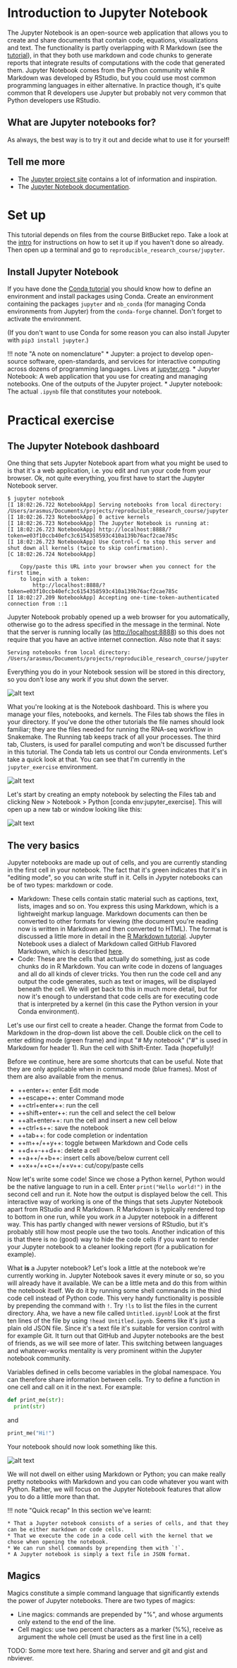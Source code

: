 # Introduction to Jupyter Notebook
The Jupyter Notebook is an open-source web application that allows you to create and share documents that contain code, equations, visualizations and text. The functionality is partly overlapping with R Markdown (see the [tutorial](rmarkdown)), in that they both use markdown and code chunks to generate reports that integrate results of computations with the code that generated them. Jupyter Notebook comes from the Python community while R Markdown was developed by RStudio, but you could use most common programming languages in either alternative. In practice though, it's quite common that R developers use Jupyter but probably not very common that Python developers use RStudio.

## What are Jupyter notebooks for?
As always, the best way is to try it out and decide what to use it for yourself!

## Tell me more
* The [Jupyter project site](http://jupyter.org) contains a lot of information and inspiration.
* The [Jupyter Notebook documentation](https://jupyter-notebook.readthedocs.io/en/stable/).

# Set up
This tutorial depends on files from the course BitBucket repo. Take a look at the [intro](index.md) for instructions on how to set it up if you haven't done so already. Then open up a terminal and go to `reproducible_research_course/jupyter`.

## Install Jupyter Notebook
If you have done the [Conda tutorial](conda.md) you should know how to define an environment and install packages using Conda. Create an environment containing the packages `jupyter` and `nb_conda` (for managing Conda environments from Jupyter) from the `conda-forge` channel. Don't forget to activate the environment.

(If you don't want to use Conda for some reason you can also install Jupyter with `pip3 install jupyter`.)

!!! note "A note on nomenclature"
    * Jupyter: a project to develop open-source software, open-standards, and services for interactive computing across dozens of programming languages. Lives at [jupyter.org](jupyter.org).
    * Jupyter Notebook: A web application that you use for creating and managing notebooks. One of the outputs of the Jupyter project.
    * Jupyter notebook: The actual `.ipynb` file that constitutes your notebook.

# Practical exercise
## The Jupyter Notebook dashboard
One thing that sets Jupyter Notebook apart from what you might be used to is that it's a web application, i.e. you edit and run your code from your browser. Ok, not quite everything, you first have to start the Jupyter Notebook server.

```no-highlight
$ jupyter notebook
[I 18:02:26.722 NotebookApp] Serving notebooks from local directory: /Users/arasmus/Documents/projects/reproducible_research_course/jupyter
[I 18:02:26.723 NotebookApp] 0 active kernels
[I 18:02:26.723 NotebookApp] The Jupyter Notebook is running at:
[I 18:02:26.723 NotebookApp] http://localhost:8888/?token=e03f10ccb40efc3c6154358593c410a139b76acf2cae785c
[I 18:02:26.723 NotebookApp] Use Control-C to stop this server and shut down all kernels (twice to skip confirmation).
[C 18:02:26.724 NotebookApp]

    Copy/paste this URL into your browser when you connect for the first time,
    to login with a token:
        http://localhost:8888/?token=e03f10ccb40efc3c6154358593c410a139b76acf2cae785c
[I 18:02:27.209 NotebookApp] Accepting one-time-token-authenticated connection from ::1
```

Jupyter Notebook probably opened up a web browser for you automatically, otherwise go to the adress specified in the message in the terminal. Note that the server is running locally (as [http://localhost:8888](http://localhost:8888)) so this does not require that you have an active internet connection. Also note that it says:

```no-highlight
Serving notebooks from local directory: /Users/arasmus/Documents/projects/reproducible_research_course/jupyter.
```

Everything you do in your Notebook session will be stored in this directory, so you don't lose any work if you shut down the server.

![alt text](jupyter_dashboard.png)

What you're looking at is the Notebook dashboard. This is where you manage your files, notebooks, and kernels. The Files tab shows the files in your directory. If you've done the other tutorials the file names should look familiar; they are the files needed for running the RNA-seq workflow in Snakemake. The Running tab keeps track of all your processes. The third tab, Clusters, is used for parallel computing and won't be discussed further in this tutorial. The Conda tab lets us control our Conda environments. Let's take a quick look at that. You can see that I'm currently in the `jupyter_exercise` environment.

![alt text](jupyter_conda.png)

Let's start by creating an empty notebook by selecting the Files tab and clicking New > Notebook > Python [conda env:jupyter_exercise]. This will open up a new tab or window looking like this:

![alt text](jupyter_empty_nb.png)

## The very basics
Jupyter notebooks are made up out of cells, and you are currently standing in the first cell in your notebook. The fact that it's green indicates that it's in "editing mode", so you can write stuff in it. Cells in Jypyter notebooks can be of two types: markdown or code.

* Markdown: These cells contain static material such as captions, text, lists, images and so on. You express this using Markdown, which is a lightweight markup language. Markdown documents can then be converted to other formats for viewing (the document you're reading now is written in Markdown and then converted to HTML). The format is discussed a little more in detail in the [R Markdown tutorial](rmarkdown.md). Jupyter Notebook uses a dialect of Markdown called GitHub Flavored Markdown, which is described [here](https://guides.github.com/features/mastering-markdown/).
* Code: These are the cells that actually do something, just as code chunks do in R Markdown. You can write code in dozens of languages and all do all kinds of clever tricks. You then run the code cell and any output the code generates, such as text or images, will be displayed beneath the cell. We will get back to this in much more detail, but for now it's enough to understand that code cells are for executing code that is interpreted by a kernel (in this case the Python version in your Conda environment).

Let's use our first cell to create a header. Change the format from Code to Markdown in the drop-down list above the cell. Double click on the cell to enter editing mode (green frame) and input "# My notebook" ("#" is used in Markdown for header 1). Run the cell with Shift-Enter. Tada (hopefully)!

Before we continue, here are some shortcuts that can be useful. Note that they are only applicable when in command mode (blue frames). Most of them are also available from the menus.

* ++enter++: enter Edit mode
* ++escape++: enter Command mode
* ++ctrl+enter++: run the cell
* ++shift+enter++: run the cell and select the cell below
* ++alt+enter++: run the cell and insert a new cell below
* ++ctrl+s++: save the notebook
* ++tab++: for code completion or indentation
* ++m++/++y++: toggle between Markdown and Code cells
* ++d++-++d++: delete a cell
* ++a++/++b++: insert cells above/below current cell
* ++x++/++c++/++v++: cut/copy/paste cells

Now let's write some code! Since we chose a Python kernel, Python would be the native language to run in a cell. Enter `print("Hello world!")` in the second cell and run it. Note how the output is displayed below the cell. This interactive way of working is one of the things that sets Jupyter Notebook apart from RStudio and R Markdown. R Markdown is typically rendered top to bottom in one run, while you work *in* a Jupyter notebook in a different way. This has partly changed with newer versions of RStudio, but it's probably still how most people use the two tools. Another indication of this is that there is no (good) way to hide the code cells if you want to render your Jupyter notebook to a cleaner looking report (for a publication for example).

What **is** a Jupyter notebook? Let's look a little at the notebook we're currently working in. Jupyter Notebook saves it every minute or so, so you will already have it available. We can be a little meta and do this from within the notebook itself. We do it by running some shell commands in the third code cell instead of Python code. This very handy functionality is possible by prepending the command with `!`. Try `!ls` to list the files in the current directory. Aha, we have a new file called `Untitled.ipynb`! Look at the first ten lines of the file by using `!head Untitled.ipynb`. Seems like it's just a plain old JSON file. Since it's a text file it's suitable for version control with for example Git. It turn out that GitHub and Jupyter notebooks are the best of friends, as we will see more of later. This switching between languages and whatever-works mentality is very prominent within the Jupyter notebook community.

Variables defined in cells become variables in the global namespace. You can therefore share information between cells. Try to define a function in one cell and call on it in the next. For example:

```python
def print_me(str):
  print(str)
```

and

```python
print_me("Hi!")
```

Your notebook should now look something like this.

![alt text](jupyter_basic.png)

We will not dwell on either using Markdown or Python; you can make really pretty notebooks with Markdown and you can code whatever you want with Python. Rather, we will focus on the Jupyter Notebook features that allow you to do a little more than that.

!!! note "Quick recap"
    In this section we've learnt:

    * That a Jupyter notebook consists of a series of cells, and that they can be either markdown or code cells.
    * That we execute the code in a code cell with the kernel that we chose when opening the notebook.
    * We can run shell commands by prepending them with `!`.
    * A Jupyter notebook is simply a text file in JSON format.

## Magics
Magics constitute a simple command language that significantly extends the power of Jupyter notebooks. There are two types of magics:

* Line magics: commands are prepended by "%", and whose arguments only extend to the end of the line.
* Cell magics: use two percent characters as a marker (%%), receive as argument the whole cell (must be used as the first line in a cell)

TODO: Some more text here. Sharing and server and git and gist and nbviever.
